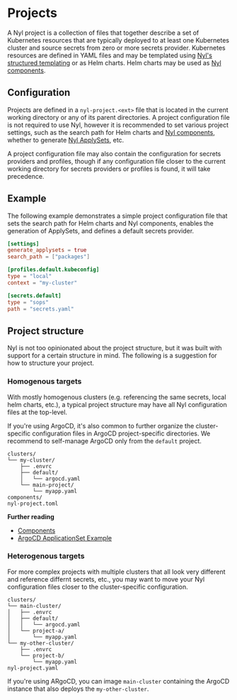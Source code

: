 # Projects

A Nyl project is a collection of files that together describe a set of Kubernetes resources that are typically deployed
to at least one Kubernetes cluster and source secrets from zero or more secrets provider. Kubernetes resources are
defined in YAML files and may be templated using [Nyl's structured templating](../templating/basics.md) or as Helm
charts. Helm charts may be used as [Nyl components](../templating/components.md).

## Configuration

Projects are defined in a `nyl-project.<ext>` file that is located in the current working directory or any of its parent
directories. A project configuration file is not required to use Nyl, however it is recommended to set various project
settings, such as the search path for Helm charts and [Nyl components](../templating/components.md), whether to generate
[Nyl ApplySets](../applysets.md), etc.

A project configuration file may also contain the configuration for secrets providers and profiles, though if any
configuration file closer to the current working directory for secrets providers or profiles is found, it will take
precedence.

## Example

The following example demonstrates a simple project configuration file that sets the search path for Helm charts and
Nyl components, enables the generation of ApplySets, and defines a default secrets provider.

```toml title="nyl-project.toml"
[settings]
generate_applysets = true
search_path = ["packages"]

[profiles.default.kubeconfig]
type = "local"
context = "my-cluster"

[secrets.default]
type = "sops"
path = "secrets.yaml"
```

## Project structure

Nyl is not too opinionated about the project structure, but it was built with support for a certain structure in mind.
The following is a suggestion for how to structure your project.

### Homogenous targets

With mostly homogenous clusters (e.g. referencing the same secrets, local helm charts, etc.), a typical project
structure may have all Nyl configuration files at the top-level.

If you're using ArgoCD, it's also common to further organize the cluster-specific configuration files in ArgoCD
project-specific directories. We recommend to self-manage ArgoCD only from the `default` project.

```
clusters/
└── my-cluster/
    ├── .envrc
    ├── default/
    │   └── argocd.yaml
    └── main-project/
        └── myapp.yaml
components/
nyl-project.toml
```

__Further reading__

* [Components](../templating/components.md)
* [ArgoCD ApplicationSet Example](../argocd-plugin.md#applicationset-example)

### Heterogenous targets

For more complex projects with multiple clusters that all look very different and reference differnt secrets, etc.,
you may want to move your Nyl configuration files closer to the cluster-specific configuration.

```
clusters/
└── main-cluster/
│   ├── .envrc
│   ├── default/
│   │   └── argocd.yaml
│   └── project-a/
│       └── myapp.yaml
└── my-other-cluster/
    ├── .envrc
    └── project-b/
        └── myapp.yaml
nyl-project.yaml
```

If you're using ARgoCD,  you can image `main-cluster` containing the ArgoCD instance that also deploys the
`my-other-cluster`.
